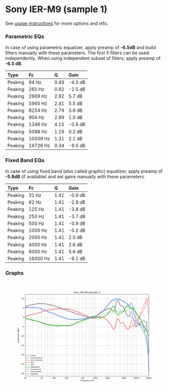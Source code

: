 # Sony IER-M9 (sample 1)
See [usage instructions](https://github.com/jaakkopasanen/AutoEq#usage) for more options and info.

### Parametric EQs
In case of using parametric equalizer, apply preamp of **-6.5dB** and build filters manually
with these parameters. The first 5 filters can be used independently.
When using independent subset of filters, apply preamp of **-6.5 dB**.

| Type    | Fc       |    Q | Gain    |
|:--------|:---------|:-----|:--------|
| Peaking | 94 Hz    | 0.49 | -4.0 dB |
| Peaking | 260 Hz   | 0.92 | -2.5 dB |
| Peaking | 2669 Hz  | 2.92 | 5.7 dB  |
| Peaking | 5965 Hz  | 2.41 | 5.5 dB  |
| Peaking | 8254 Hz  | 2.79 | 3.6 dB  |
| Peaking | 904 Hz   | 2.99 | 1.0 dB  |
| Peaking | 1346 Hz  | 4.15 | -0.8 dB |
| Peaking | 5088 Hz  | 1.19 | 0.2 dB  |
| Peaking | 10509 Hz | 1.31 | 2.1 dB  |
| Peaking | 19726 Hz | 0.34 | -9.5 dB |

### Fixed Band EQs
In case of using fixed band (also called graphic) equalizer, apply preamp of **-5.8dB**
(if available) and set gains manually with these parameters.

| Type    | Fc       |    Q | Gain    |
|:--------|:---------|:-----|:--------|
| Peaking | 31 Hz    | 1.41 | -0.9 dB |
| Peaking | 62 Hz    | 1.41 | -2.9 dB |
| Peaking | 125 Hz   | 1.41 | -3.8 dB |
| Peaking | 250 Hz   | 1.41 | -3.7 dB |
| Peaking | 500 Hz   | 1.41 | -0.9 dB |
| Peaking | 1000 Hz  | 1.41 | -0.2 dB |
| Peaking | 2000 Hz  | 1.41 | 2.0 dB  |
| Peaking | 4000 Hz  | 1.41 | 2.6 dB  |
| Peaking | 8000 Hz  | 1.41 | 5.6 dB  |
| Peaking | 16000 Hz | 1.41 | -8.1 dB |

### Graphs
![](./Sony%20IER-M9%20(sample%201).png)